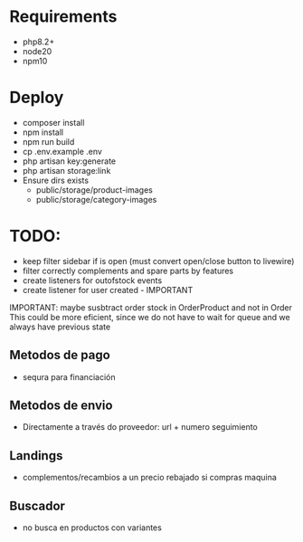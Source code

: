 # Requirements
 - php8.2+
 - node20
 - npm10

# Deploy
 - composer install
 - npm install
 - npm run build
 - cp .env.example .env
 - php artisan key:generate
 - php artisan storage:link
 - Ensure dirs exists
   - public/storage/product-images
   - public/storage/category-images

# TODO:
 - keep filter sidebar if is open (must convert open/close button to livewire)
 - filter correctly complements and spare parts by features
 - create listeners for outofstock events
 - create listener for user created - IMPORTANT

 IMPORTANT: maybe susbtract order stock in OrderProduct and not in Order
 This could be more eficient, since we do not have to wait for queue and we always have previous state

 ## Metodos de pago
 - sequra para financiación

 ## Metodos de envio
 - Directamente a través do proveedor: url + numero seguimiento

 ## Landings
 - complementos/recambios a un precio rebajado si compras maquina

 ## Buscador
 - no busca en productos con variantes


